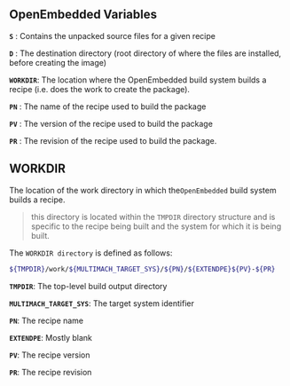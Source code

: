 OpenEmbedded Variables
----------------------

**`S`** : Contains the unpacked source files for a given recipe

**`D`** : The destination directory (root directory of where the files are installed, before creating the image)

**`WORKDIR`**: The location where the OpenEmbedded build system builds a recipe (i.e. does the work to create the package).

**`PN`** : The name of the recipe used to build the package

**`PV`** : The version of the recipe used to build the package

**`PR`** : The revision of the recipe used to build the package.


WORKDIR
--------------

The location of the work directory in which the`OpenEmbedded` build system builds a recipe.

> this directory is located within the `TMPDIR` directory structure and is specific to the recipe being built and the system for which it is being built.

The `WORKDIR directory` is defined as follows:

```bash
${TMPDIR}/work/${MULTIMACH_TARGET_SYS}/${PN}/${EXTENDPE}${PV}-${PR}
```

**`TMPDIR`**: The top-level build output directory

**`MULTIMACH_TARGET_SYS`**: The target system identifier

**`PN`**: The recipe name

**`EXTENDPE`**: Mostly blank

**`PV`**: The recipe version

**`PR`**: The recipe revision
